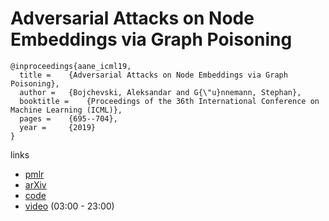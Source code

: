 # Adversarial Attacks on Node Embeddings via Graph Poisoning

```
@inproceedings{aane_icml19,
  title = 	 {Adversarial Attacks on Node Embeddings via Graph Poisoning},
  author = 	 {Bojchevski, Aleksandar and G{\"u}nnemann, Stephan},
  booktitle = 	 {Proceedings of the 36th International Conference on Machine Learning (ICML)},
  pages = 	 {695--704},
  year = 	 {2019}
}
```

links
- [pmlr](http://proceedings.mlr.press/v97/bojchevski19a.html)
- [arXiv](https://arxiv.org/abs/1809.01093)
- [code](https://github.com/abojchevski/node_embedding_attack)
- [video](https://www.facebook.com/icml.imls/videos/689280291532883/) (03:00 - 23:00)
